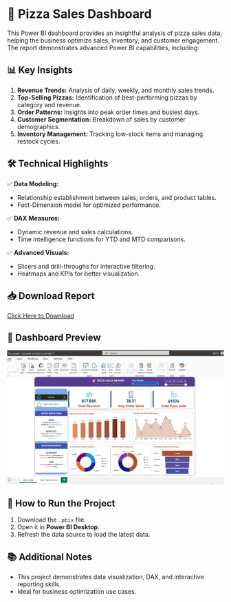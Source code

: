 # 🍕 Pizza Sales Dashboard

This Power BI dashboard provides an insightful analysis of pizza sales data, helping the business optimize sales, inventory, and customer engagement. The report demonstrates advanced Power BI capabilities, including:

## 📊 **Key Insights**

1. **Revenue Trends:** Analysis of daily, weekly, and monthly sales trends.
2. **Top-Selling Pizzas:** Identification of best-performing pizzas by category and revenue.
3. **Order Patterns:** Insights into peak order times and busiest days.
4. **Customer Segmentation:** Breakdown of sales by customer demographics.
5. **Inventory Management:** Tracking low-stock items and managing restock cycles.

## 🛠️ **Technical Highlights**

✅ **Data Modeling:**  
   - Relationship establishment between sales, orders, and product tables.  
   - Fact-Dimension model for optimized performance.  

✅ **DAX Measures:**  
   - Dynamic revenue and sales calculations.  
   - Time intelligence functions for YTD and MTD comparisons.  

✅ **Advanced Visuals:**  
   - Slicers and drill-throughs for interactive filtering.  
   - Heatmaps and KPIs for better visualization.

## 📥 **Download Report**
[Click Here to Download](./Pizza_Sales_Report.pbix)

## 📸 **Dashboard Preview**

![Dashboard Overview](./images/Home_View.png)

## 🚀 **How to Run the Project**
1. Download the `.pbix` file.
2. Open it in **Power BI Desktop**.
3. Refresh the data source to load the latest data.

## 📚 **Additional Notes**
- This project demonstrates data visualization, DAX, and interactive reporting skills.
- Ideal for business optimization use cases.
